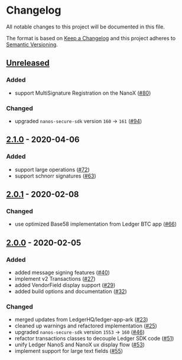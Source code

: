 # Changelog

All notable changes to this project will be documented in this file.

The format is based on [Keep a Changelog](http://keepachangelog.com/en/1.0.0/)
and this project adheres to [Semantic Versioning](http://semver.org/spec/v2.0.0.html).

## [Unreleased]

### Added
-   support MultiSignature Registration on the NanoX ([#80])

### Changed

-   upgraded `nanos-secure-sdk` version `160` -> `161` ([#94])

## [2.1.0] - 2020-04-06

### Added
-   support large operations ([#72])
-   support schnorr signatures ([#63])

## [2.0.1] - 2020-02-08

### Changed
-   use optimized Base58 implementation from Ledger BTC app ([#66])

## [2.0.0] - 2020-02-05

### Added
-   added message signing features ([#40])
-   implement v2 Transactions ([#27])
-   added VendorField display support ([#29])
-   added build options and documentation ([#32])

### Changed
-   merged updates from LedgerHQ/ledger-app-ark ([#23])
-   cleaned up warnings and refactored implementation ([#25])
-   upgraded `nanos-secure-sdk` version `1553` -> `160` ([#46])
-   refactor transactions classes to decouple Ledger SDK code ([#51])
-   unify Ledger NanoS and NanoX ux display flow ([#53])
-   implement support for large text fields ([#55])

[#23]: https://github.com/ArkEcosystem/ledger/pull/23
[#25]: https://github.com/ArkEcosystem/ledger/pull/25
[#27]: https://github.com/ArkEcosystem/ledger/pull/27
[#29]: https://github.com/ArkEcosystem/ledger/pull/29
[#32]: https://github.com/ArkEcosystem/ledger/pull/32
[#40]: https://github.com/ArkEcosystem/ledger/pull/40
[#46]: https://github.com/ArkEcosystem/ledger/pull/46
[#51]: https://github.com/ArkEcosystem/ledger/pull/51
[#53]: https://github.com/ArkEcosystem/ledger/pull/53
[#55]: https://github.com/ArkEcosystem/ledger/pull/53
[2.0.0]: https://github.com/ArkEcosystem/ledger/compare/master...2.0.0
[#66]: https://github.com/ArkEcosystem/ledger/pull/66
[2.0.1]: https://github.com/ArkEcosystem/ledger/compare/2.0.0...2.0.1
[#63]: https://github.com/ArkEcosystem/ledger/pull/63
[#72]: https://github.com/ArkEcosystem/ledger/pull/72
[2.1.0]: https://github.com/ArkEcosystem/ledger/compare/2.0.1...2.1.0
[#80]: https://github.com/ArkEcosystem/ledger/pull/80
[#94]: https://github.com/ArkEcosystem/ledger/pull/94
[unreleased]: https://github.com/ArkEcosystem/ledger/compare/master...develop
